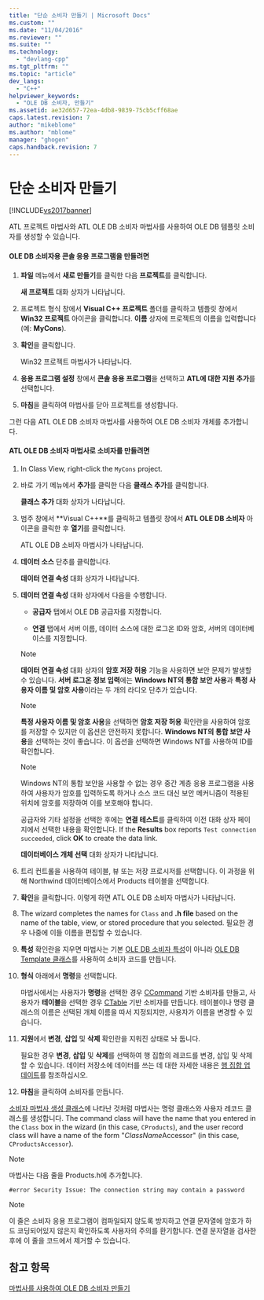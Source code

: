```yaml
---
title: "단순 소비자 만들기 | Microsoft Docs"
ms.custom: ""
ms.date: "11/04/2016"
ms.reviewer: ""
ms.suite: ""
ms.technology: 
  - "devlang-cpp"
ms.tgt_pltfrm: ""
ms.topic: "article"
dev_langs: 
  - "C++"
helpviewer_keywords: 
  - "OLE DB 소비자, 만들기"
ms.assetid: ae32d657-72ea-4db8-9839-75cb5cff68ae
caps.latest.revision: 7
author: "mikeblome"
ms.author: "mblome"
manager: "ghogen"
caps.handback.revision: 7
---
```

# 단순 소비자 만들기
[!INCLUDE[vs2017banner](../../assembler/inline/includes/vs2017banner.md)]

ATL 프로젝트 마법사와 ATL OLE DB 소비자 마법사를 사용하여 OLE DB 템플릿 소비자를 생성할 수 있습니다.  
  
#### OLE DB 소비자용 콘솔 응용 프로그램을 만들려면  
  
1.  **파일** 메뉴에서 **새로 만들기**를 클릭한 다음 **프로젝트**를 클릭합니다.  
  
     **새 프로젝트** 대화 상자가 나타납니다.  
  
2.  프로젝트 형식 창에서 **Visual C\+\+ 프로젝트** 폴더를 클릭하고 템플릿 창에서 **Win32 프로젝트** 아이콘을 클릭합니다.  **이름** 상자에 프로젝트의 이름을 입력합니다\(예: **MyCons**\).  
  
3.  **확인**을 클릭합니다.  
  
     Win32 프로젝트 마법사가 나타납니다.  
  
4.  **응용 프로그램 설정** 창에서 **콘솔 응용 프로그램**을 선택하고 **ATL에 대한 지원 추가**를 선택합니다.  
  
5.  **마침**을 클릭하여 마법사를 닫아 프로젝트를 생성합니다.  
  
 그런 다음 ATL OLE DB 소비자 마법사를 사용하여 OLE DB 소비자 개체를 추가합니다.  
  
#### ATL OLE DB 소비자 마법사로 소비자를 만들려면  
  
1.  In Class View, right\-click the `MyCons` project.  
  
2.  바로 가기 메뉴에서 **추가**를 클릭한 다음 **클래스 추가**를 클릭합니다.  
  
     **클래스 추가** 대화 상자가 나타납니다.  
  
3.  범주 창에서 **Visual C\+\+**를 클릭하고 템플릿 창에서 **ATL OLE DB 소비자** 아이콘을 클릭한 후 **열기**를 클릭합니다.  
  
     ATL OLE DB 소비자 마법사가 나타납니다.  
  
4.  **데이터 소스** 단추를 클릭합니다.  
  
     **데이터 연결 속성** 대화 상자가 나타납니다.  
  
5.  **데이터 연결 속성** 대화 상자에서 다음을 수행합니다.  
  
    -   **공급자** 탭에서 OLE DB 공급자를 지정합니다.  
  
    -   **연결** 탭에서 서버 이름, 데이터 소스에 대한 로그온 ID와 암호, 서버의 데이터베이스를 지정합니다.  
  
    > [!NOTE]
    >  **데이터 연결 속성** 대화 상자의 **암호 저장 허용** 기능을 사용하면 보안 문제가 발생할 수 있습니다.  **서버 로그온 정보 입력**에는 **Windows NT의 통합 보안 사용**과 **특정 사용자 이름 및 암호 사용**이라는 두 개의 라디오 단추가 있습니다.  
  
    > [!NOTE]
    >  **특정 사용자 이름 및 암호 사용**을 선택하면 **암호 저장 허용** 확인란을 사용하여 암호를 저장할 수 있지만 이 옵션은 안전하지 못합니다.  **Windows NT의 통합 보안 사용**을 선택하는 것이 좋습니다. 이 옵션을 선택하면 Windows NT를 사용하여 ID를 확인합니다.  
  
    > [!NOTE]
    >  Windows NT의 통합 보안을 사용할 수 없는 경우 중간 계층 응용 프로그램을 사용하여 사용자가 암호를 입력하도록 하거나 소스 코드 대신 보안 메커니즘이 적용된 위치에 암호를 저장하여 이를 보호해야 합니다.  
  
     공급자와 기타 설정을 선택한 후에는 **연결 테스트**를 클릭하여 이전 대화 상자 페이지에서 선택한 내용을 확인합니다.  If the **Results** box reports `Test connection succeeded`, click **OK** to create the data link.  
  
     **데이터베이스 개체 선택** 대화 상자가 나타납니다.  
  
6.  트리 컨트롤을 사용하여 테이블, 뷰 또는 저장 프로시저를 선택합니다.  이 과정을 위해 Northwind 데이터베이스에서 Products 테이블을 선택합니다.  
  
7.  **확인**을 클릭합니다.  이렇게 하면 ATL OLE DB 소비자 마법사가 나타납니다.  
  
8.  The wizard completes the names for `Class` and **.h file** based on the name of the table, view, or stored procedure that you selected.  필요한 경우 나중에 이들 이름을 편집할 수 있습니다.  
  
9. **특성** 확인란을 지우면 마법사는 기본 [OLE DB 소비자 특성](../../windows/ole-db-consumer-attributes.md)이 아니라 [OLE DB Template 클래스](../../data/oledb/ole-db-consumer-templates-reference.md)를 사용하여 소비자 코드를 만듭니다.  
  
10. **형식** 아래에서 **명령**을 선택합니다.  
  
     마법사에서는 사용자가 **명령**을 선택한 경우 [CCommand](../../data/oledb/ccommand-class.md) 기반 소비자를 만들고, 사용자가 **테이블**을 선택한 경우 [CTable](../../data/oledb/ctable-class.md) 기반 소비자를 만듭니다.  테이블이나 명령 클래스의 이름은 선택된 개체 이름을 따서 지정되지만, 사용자가 이름을 변경할 수 있습니다.  
  
11. **지원**에서 **변경**, **삽입** 및 **삭제** 확인란을 지워진 상태로 놔 둡니다.  
  
     필요한 경우 **변경**, **삽입** 및 **삭제**를 선택하여 행 집합의 레코드를 변경, 삽입 및 삭제할 수 있습니다.  데이터 저장소에 데이터를 쓰는 데 대한 자세한 내용은 [행 집합 업데이트](../../data/oledb/updating-rowsets.md)를 참조하십시오.  
  
12. **마침**을 클릭하여 소비자를 만듭니다.  
  
 [소비자 마법사 생성 클래스](../../data/oledb/consumer-wizard-generated-classes.md)에 나타난 것처럼 마법사는 명령 클래스와 사용자 레코드 클래스를 생성합니다.  The command class will have the name that you entered in the `Class` box in the wizard \(in this case, `CProducts`\), and the user record class will have a name of the form "*ClassName*Accessor" \(in this case, `CProductsAccessor`\).  
  
> [!NOTE]
>  마법사는 다음 줄을 Products.h에 추가합니다.  
  
```  
#error Security Issue: The connection string may contain a password  
```  
  
> [!NOTE]
>  이 줄은 소비자 응용 프로그램이 컴파일되지 않도록 방지하고 연결 문자열에 암호가 하드 코딩되어있지 않은지 확인하도록 사용자의 주의를 환기합니다.  연결 문자열을 검사한 후에 이 줄을 코드에서 제거할 수 있습니다.  
  
## 참고 항목  
 [마법사를 사용하여 OLE DB 소비자 만들기](../../data/oledb/creating-an-ole-db-consumer-using-a-wizard.md)